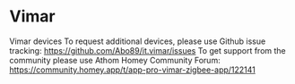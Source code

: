 # Vimar

Vimar devices
To request additional devices, please use Github issue tracking: https://github.com/Abo89/it.vimar/issues To get support from the community please use Athom Homey Community Forum: https://community.homey.app/t/app-pro-vimar-zigbee-app/122141
